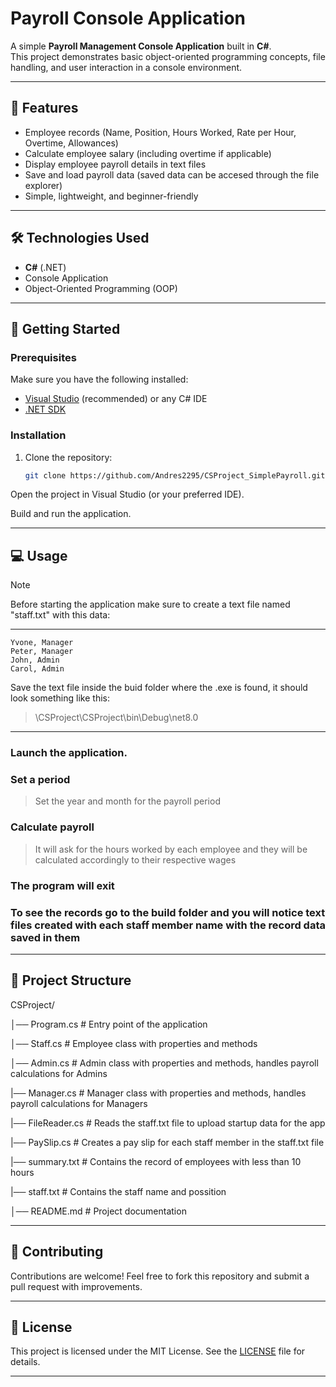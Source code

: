 # Payroll Console Application

A simple **Payroll Management Console Application** built in **C#**.  
This project demonstrates basic object-oriented programming concepts, file handling, and user interaction in a console environment.  

---

## 📌 Features
- Employee records (Name, Position, Hours Worked, Rate per Hour, Overtime, Allowances)
- Calculate employee salary (including overtime if applicable)
- Display employee payroll details in text files
- Save and load payroll data (saved data can be accesed through the file explorer)
- Simple, lightweight, and beginner-friendly

---

## 🛠️ Technologies Used
- **C#** (.NET)
- Console Application
- Object-Oriented Programming (OOP)

---

## 🚀 Getting Started

### Prerequisites
Make sure you have the following installed:
- [Visual Studio](https://visualstudio.microsoft.com/) (recommended) or any C# IDE
- [.NET SDK](https://dotnet.microsoft.com/download)

### Installation
1. Clone the repository:
   ```bash
   git clone https://github.com/Andres2295/CSProject_SimplePayroll.git
Open the project in Visual Studio (or your preferred IDE).

Build and run the application.

---

## 💻 Usage

> [!NOTE]
> Before starting the application make sure to create a text file named "staff.txt" with this data:

---
```
Yvone, Manager
Peter, Manager
John, Admin
Carol, Admin
```

Save the text file inside the buid folder where the .exe is found, it should look something like this:

> \CSProject\CSProject\bin\Debug\net8.0

---

### Launch the application.

### Set a period

> Set the year and month for the payroll period

### Calculate payroll

> It will ask for the hours worked by each employee and they will be calculated accordingly to their respective wages

### The program will exit

### To see the records go to the build folder and you will notice text files created with each staff member name with the record data saved in them

---

## 📂 Project Structure
CSProject/

│── Program.cs    # Entry point of the application

│── Staff.cs      # Employee class with properties and methods

│── Admin.cs      # Admin class with properties and methods, handles payroll calculations for Admins

|── Manager.cs    # Manager class with properties and methods, handles payroll calculations for Managers

|── FileReader.cs # Reads the staff.txt file to upload startup data for the app

|── PaySlip.cs    # Creates a pay slip for each staff member in the staff.txt file

|── summary.txt   # Contains the record of employees with less than 10 hours

|── staff.txt     # Contains the staff name and possition

│── README.md     # Project documentation

---

## 🤝 Contributing

Contributions are welcome! Feel free to fork this repository and submit a pull request with improvements.

---

## 📜 License

This project is licensed under the MIT License.
See the [LICENSE](https://github.com/Andres2295/CSProject_SimplePayroll/blob/master/LICENSE)
file for details.

---
